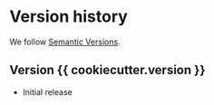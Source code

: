 # Version history

We follow [Semantic Versions](https://semver.org/).

## Version {{ cookiecutter.version }}

- Initial release
